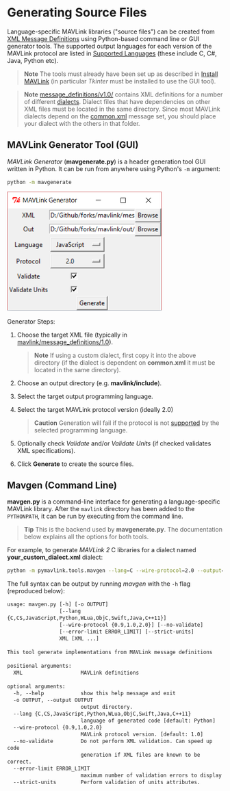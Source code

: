 # Generating Source Files

Language-specific MAVLink libraries ("source files") can be created from [XML Message Definitions](../messages/README.md) using Python-based command line or GUI generator tools.
The supported output languages for each version of the MAVLink protocol are listed in [Supported Languages](../README.md#supported_languages) (these include C, C#, Java, Python etc).

> **Note** The tools must already have been set up as described in [Install MAVLink](../getting_started/installation.md) (in particular *Tkinter* must be installed to use the GUI tool).

<span></span>
> **Note** [message_definitions/v1.0/](https://github.com/mavlink/mavlink/tree/master/message_definitions/v1.0) contains XML definitions for a number of different [dialects](../messages/README.md). Dialect files that have dependencies on other XML files must be located in the same directory. Since most MAVLink dialects depend on the [common.xml](../messages/common.md) message set, you should place your dialect with the others in that folder.

## MAVLink Generator Tool (GUI)

*MAVLink Generator* (**mavgenerate.py**) is a header generation tool GUI written in Python. It can be run from anywhere using Python's `-m` argument:

```sh
python -m mavgenerate
```

![MAVLink Generator UI](../../assets/mavgen/mavlink_generator.png)

Generator Steps:
1. Choose the target XML file (typically in [mavlink/message_definitions/1.0](https://github.com/mavlink/mavlink/tree/master/message_definitions/1.0)).

   > **Note** If using a custom dialect, first copy it into the above directory (if the dialect is dependent on **common.xml** it must be located in the same directory).
1. Choose an output directory (e.g. **mavlink/include**).
1. Select the target output programming language.
1. Select the target MAVLink protocol version (ideally 2.0)
   > **Caution** Generation will fail if the protocol is not [supported](../README.md#supported_languages) by the selected programming language.
1. Optionally check *Validate* and/or  *Validate Units* (if checked validates XML specifications).
1. Click **Generate** to create the source files.


## Mavgen (Command Line)

**mavgen.py** is a command-line interface for generating a language-specific MAVLink library. 
After the `mavlink` directory has been added to the `PYTHONPATH`, it can be run by executing from the command line. 

> **Tip** This is the backend used by **mavgenerate.py**. The documentation below explains all the options for both tools. 

For example, to generate *MAVLink 2* C libraries for a dialect named **your_custom_dialect.xml** dialect:
```sh
python -m pymavlink.tools.mavgen --lang=C --wire-protocol=2.0 --output=generated/include/mavlink/v2.0 message_definitions/v1.0/your_custom_dialect.xml
```

The full syntax can be output by running *mavgen* with the `-h` flag (reproduced below):
```
usage: mavgen.py [-h] [-o OUTPUT]
                 [--lang {C,CS,JavaScript,Python,WLua,ObjC,Swift,Java,C++11}]
                 [--wire-protocol {0.9,1.0,2.0}] [--no-validate]
                 [--error-limit ERROR_LIMIT] [--strict-units]
                 XML [XML ...]

This tool generate implementations from MAVLink message definitions

positional arguments:
  XML                   MAVLink definitions

optional arguments:
  -h, --help            show this help message and exit
  -o OUTPUT, --output OUTPUT
                        output directory.
  --lang {C,CS,JavaScript,Python,WLua,ObjC,Swift,Java,C++11}
                        language of generated code [default: Python]
  --wire-protocol {0.9,1.0,2.0}
                        MAVLink protocol version. [default: 1.0]
  --no-validate         Do not perform XML validation. Can speed up code
                        generation if XML files are known to be correct.
  --error-limit ERROR_LIMIT
                        maximum number of validation errors to display
  --strict-units        Perform validation of units attributes.
```
